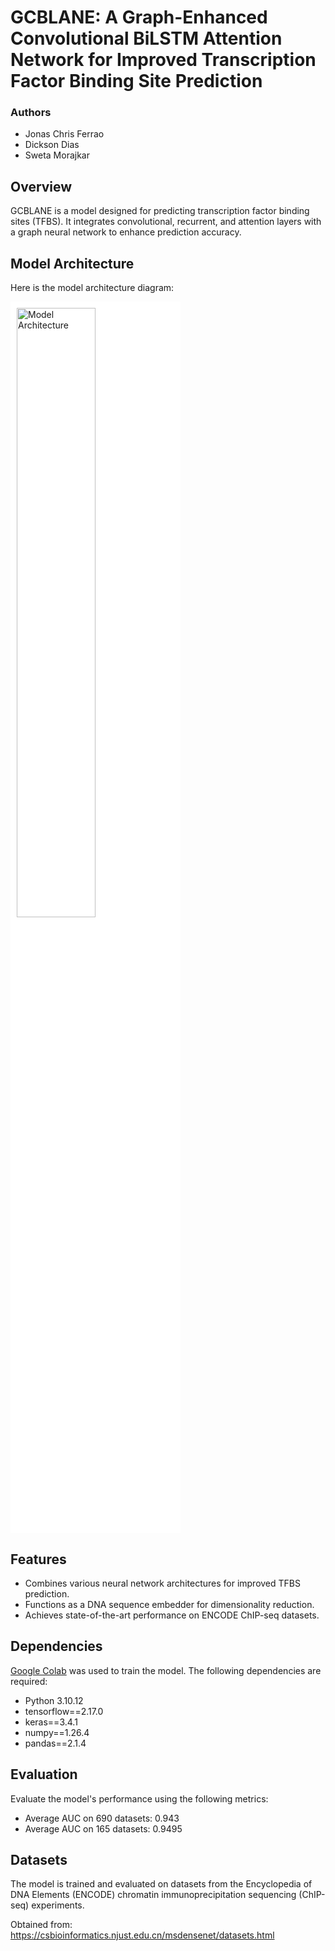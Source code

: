 # GCBLANE: A Graph-Enhanced Convolutional BiLSTM Attention Network for Improved Transcription Factor Binding Site Prediction

### Authors

- Jonas Chris Ferrao
- Dickson Dias
- Sweta Morajkar

## Overview

GCBLANE is a model designed for predicting transcription factor binding sites (TFBS). It integrates convolutional, recurrent, and attention layers with a graph neural network to enhance prediction accuracy.


## Model Architecture
Here is the model architecture diagram:

<img src="./Model/GCBLANE.png" alt="Model Architecture" width="50%" height="auto" style="background-color: white; padding:10px" />

## Features

- Combines various neural network architectures for improved TFBS prediction.
- Functions as a DNA sequence embedder for dimensionality reduction.
- Achieves state-of-the-art performance on ENCODE ChIP-seq datasets.

## Dependencies
[Google Colab](https://colab.research.google.com/) was used to train the model. The following dependencies are required:
- Python 3.10.12
- tensorflow==2.17.0
- keras==3.4.1
- numpy==1.26.4
- pandas==2.1.4

## Evaluation

Evaluate the model's performance using the following metrics:

- Average AUC on 690 datasets: 0.943
- Average AUC on 165 datasets: 0.9495

## Datasets

The model is trained and evaluated on datasets from the Encyclopedia of DNA Elements (ENCODE) chromatin immunoprecipitation sequencing (ChIP-seq) experiments.

Obtained from: https://csbioinformatics.njust.edu.cn/msdensenet/datasets.html